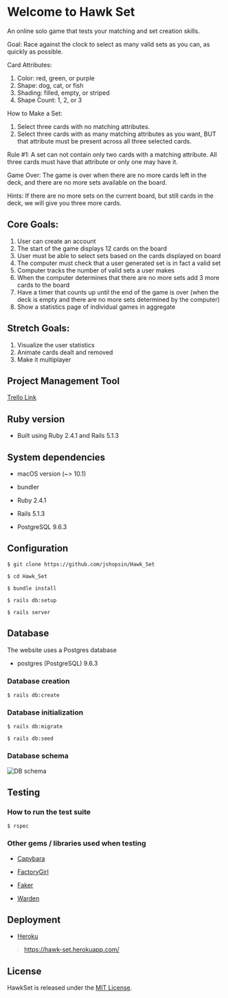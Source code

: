 #  Welcome to Hawk Set

An online solo game that tests your matching and set creation skills.

Goal: Race against the clock to select as many valid sets as you can, as quickly as possible.

 Card Attributes: 
 
   1) Color: red, green, or purple
   2) Shape: dog, cat, or fish
   3) Shading: filled, empty, or striped
   4) Shape Count: 1, 2, or 3
 

 How to Make a Set:
   1) Select three cards with no matching attributes.
   2) Select three cards with as many matching attributes as you want, BUT that attribute must be present across all three selected cards.

 Rule #1: A set can not contain only two cards with a matching attribute. All three cards must have that attribute or only one may have it.

 Game Over: The game is over when there are no more cards left in the deck, and there are no more sets available on the board.

 Hints: If there are no more sets on the current board, but still cards in the deck, we will give you three more cards.

## Core Goals:

1. User can create an account
2. The start of the game displays 12 cards on the board
3. User must be able to select sets based on the cards displayed on board
4. The computer must check that a user generated set is in fact a valid set
5. Computer tracks the number of valid sets a user makes
6. When the computer determines that there are no more sets add 3 more cards to the board
7. Have a timer that counts up until the end of the game is over (when the deck is empty and there are no more sets determined by the computer)
8. Show a statistics page of individual games in aggregate

## Stretch Goals:

1. Visualize the user statistics
2. Animate cards dealt and removed
3. Make it multiplayer

## Project Management Tool

[Trello Link](https://trello.com/b/Mp7E2fiV/hawkset-board)

## Ruby version

* Built using Ruby 2.4.1 and Rails 5.1.3

## System dependencies

* macOS version (~> 10.1)

* bundler

* Ruby 2.4.1

* Rails 5.1.3

* PostgreSQL 9.6.3

## Configuration

    $ git clone https://github.com/jshopsin/Hawk_Set

    $ cd Hawk_Set

    $ bundle install

    $ rails db:setup

    $ rails server

## Database

The website uses a Postgres database

* postgres (PostgreSQL) 9.6.3

### Database creation

    $ rails db:create

### Database initialization

    $ rails db:migrate

    $ rails db:seed

### Database schema

![DB schema](https://github.com/jshopsin/Hawk_Set/blob/master/schema.png)

## Testing

### How to run the test suite

    $ rspec


### Other gems / libraries used when testing

* [Capybara](https://github.com/teamcapybara/capybara)

* [FactoryGirl](https://github.com/thoughtbot/factory_girl)

* [Faker](https://github.com/stympy/faker)

* [Warden](https://github.com/hassox/warden/wiki)

## Deployment

* [Heroku](https://hawk-set.herokuapp.com/)

>https://hawk-set.herokuapp.com/

## License

HawkSet is released under the [MIT License](https://opensource.org/licenses/MIT).
